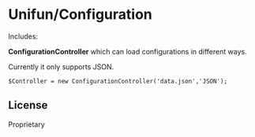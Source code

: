 # Unifun/Configuration

Includes:

**ConfigurationController** which can load configurations in different ways.

Currently it only supports JSON.

```
$Controller = new ConfigurationController('data.json','JSON');
```

License
----
Proprietary



